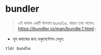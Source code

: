 # bundler

> এই কমান্ড একটি উপনাম `bundle`.
> আরও তথ্য পাবেন: <https://bundler.io/man/bundle.1.html>।

- মূল কমান্ডের জন্য ডকুমেন্টেশন দেখুন:

`tldr bundle`
